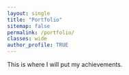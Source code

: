 ```yaml
---
layout: single
title: "Portfolio"
sitemap: false
permalink: /portfolio/
classes: wide
author_profile: TRUE
---
```



This is where I will put my achievements.